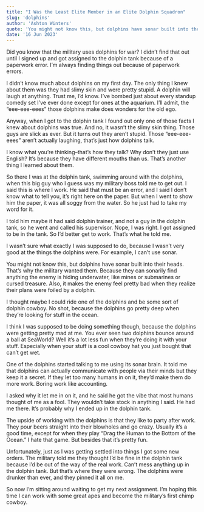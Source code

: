 ```yaml
---
title: "I Was the Least Elite Member in an Elite Dolphin Squadron"
slug: 'dolphins'
author: 'Ashton Winters'
quote: 'You might not know this, but dolphins have sonar built into their heads. That’s why the military wanted them. Because they can sonarily find anything the enemy is hiding underwater, like mines or submarines or cursed treasure.'
date: '16 Jun 2023'
---
```


Did you know that the military uses dolphins for war? I didn’t find that out until I signed up and got assigned to the dolphin tank because of a paperwork error. I’m always finding things out because of paperwork errors.

I didn’t know much about dolphins on my first day. The only thing I knew about them was they had slimy skin and were pretty stupid. A dolphin will laugh at anything. Trust me, I’d know. I’ve bombed just about every standup comedy set I’ve ever done except for ones at the aquarium. I’ll admit, the “eee-eee-eees” those dolphins make does wonders for the old ego.

Anyway, when I got to the dolphin tank I found out only one of those facts I knew about dolphins was true. And no, it wasn’t the slimy skin thing. Those guys are slick as ever. But it turns out they aren’t stupid. Those “eee-eee-eees” aren’t actually laughing, that’s just how dolphins talk.

I know what you’re thinking–that’s how they talk? Why don’t they just use English? It’s because they have different mouths than us. That’s another thing I learned about them.

So there I was at the dolphin tank, swimming around with the dolphins, when this big guy who I guess was my military boss told me to get out. I said this is where I work. He said that must be an error, and I said I don’t know what to tell you, it’s right here on the paper. But when I went to show him the paper, it was all soggy from the water. So he just had to take my word for it.

I told him maybe it had said dolphin trainer, and not a guy in the dolphin tank, so he went and called his supervisor. Nope, I was right. I got assigned to be in the tank. So I’d better get to work. That’s what he told me.

I wasn’t sure what exactly I was supposed to do, because I wasn’t very good at the things the dolphins were. For example, I can’t use sonar.

You might not know this, but dolphins have sonar built into their heads. That’s why the military wanted them. Because they can sonarily find anything the enemy is hiding underwater, like mines or submarines or cursed treasure. Also, it makes the enemy feel pretty bad when they realize their plans were foiled by a dolphin.

I thought maybe I could ride one of the dolphins and be some sort of dolphin cowboy. No shot, because the dolphins go pretty deep when they’re looking for stuff in the ocean.

I think I was supposed to be doing something though, because the dolphins were getting pretty mad at me. You ever seen two dolphins bounce around a ball at SeaWorld? Well it’s a lot less fun when they’re doing it with your stuff. Especially when your stuff is a cool cowboy hat you just bought that can’t get wet.

One of the dolphins started talking to me using its sonar brain. It told me that dolphins can actually communicate with people via their minds but they keep it a secret. If they let too many humans in on it, they’d make them do more work. Boring work like accounting.

I asked why it let me in on it, and he said he got the vibe that most humans thought of me as a fool. They wouldn’t take stock in anything I said. He had me there. It’s probably why I ended up in the dolphin tank.

The upside of working with the dolphins is that they like to party after work. They pour beers straight into their blowholes and go crazy. Usually it’s a good time, except for when they play “Drag the Human to the Bottom of the Ocean.” I hate that game. But besides that it’s pretty fun.

Unfortunately, just as I was getting settled into things I got some new orders. The military told me they thought I’d be fine in the dolphin tank because I’d be out of the way of the real work. Can’t mess anything up in the dolphin tank. But that’s where they were wrong. The dolphins were drunker than ever, and they pinned it all on me.

So now I’m sitting around waiting to get my next assignment. I’m hoping this time I can work with some great apes and become the military’s first chimp cowboy.
